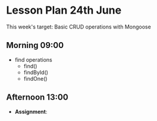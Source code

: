 # Lesson Plan 24th June

This week's target: Basic CRUD operations with Mongoose

## Morning 09:00

+ find operations
    - find()
    - findById()
    - findOne()

## Afternoon 13:00

+ **Assignment**:
